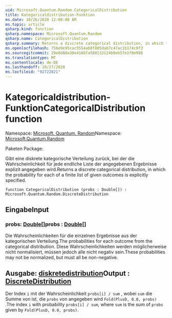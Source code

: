 ```yaml
---
uid: Microsoft.Quantum.Random.CategoricalDistribution
title: Kategoricaldistribution-Funktion
ms.date: 10/26/2020 12:00:00 AM
ms.topic: article
qsharp.kind: function
qsharp.namespace: Microsoft.Quantum.Random
qsharp.name: CategoricalDistribution
qsharp.summary: Returns a discrete categorical distribution, in which the probability for each of a finite list of given outcomes is explicitly specified.
ms.openlocfilehash: 756e9e95cac5554ab8f885dab7c47ac1b174c0f3
ms.sourcegitcommit: 29e0d88a30e4166fa580132124b0eb57e1f0e986
ms.translationtype: MT
ms.contentlocale: de-DE
ms.lasthandoff: 10/27/2020
ms.locfileid: "92722821"
---
```

# <a name="categoricaldistribution-function"></a><span data-ttu-id="f3470-102">Kategoricaldistribution-Funktion</span><span class="sxs-lookup"><span data-stu-id="f3470-102">CategoricalDistribution function</span></span>

<span data-ttu-id="f3470-103">Namespace: [Microsoft. Quantum. Random](xref:Microsoft.Quantum.Random)</span><span class="sxs-lookup"><span data-stu-id="f3470-103">Namespace: [Microsoft.Quantum.Random](xref:Microsoft.Quantum.Random)</span></span>

<span data-ttu-id="f3470-104">Paketen [](https://nuget.org/packages/)</span><span class="sxs-lookup"><span data-stu-id="f3470-104">Package: [](https://nuget.org/packages/)</span></span>


<span data-ttu-id="f3470-105">Gibt eine diskrete kategorische Verteilung zurück, bei der die Wahrscheinlichkeit für jede endliche Liste der angegebenen Ergebnisse explizit angegeben wird.</span><span class="sxs-lookup"><span data-stu-id="f3470-105">Returns a discrete categorical distribution, in which the probability for each of a finite list of given outcomes is explicitly specified.</span></span>

```qsharp
function CategoricalDistribution (probs : Double[]) : Microsoft.Quantum.Random.DiscreteDistribution
```


## <a name="input"></a><span data-ttu-id="f3470-106">Eingabe</span><span class="sxs-lookup"><span data-stu-id="f3470-106">Input</span></span>

### <a name="probs--double"></a><span data-ttu-id="f3470-107">probs: [Double](xref:microsoft.quantum.lang-ref.double)[]</span><span class="sxs-lookup"><span data-stu-id="f3470-107">probs : [Double](xref:microsoft.quantum.lang-ref.double)[]</span></span>

<span data-ttu-id="f3470-108">Die Wahrscheinlichkeiten für die einzelnen Ergebnisse aus der kategorischen Verteilung.</span><span class="sxs-lookup"><span data-stu-id="f3470-108">The probabilities for each outcome from the categorical distribution.</span></span>
<span data-ttu-id="f3470-109">Diese Wahrscheinlichkeiten werden möglicherweise nicht normalisiert, müssen jedoch alle nicht negativ sein.</span><span class="sxs-lookup"><span data-stu-id="f3470-109">These probabilities may not be normalized, but must all be non-negative.</span></span>



## <a name="output--discretedistribution"></a><span data-ttu-id="f3470-110">Ausgabe: [diskretedistribution](xref:Microsoft.Quantum.Random.DiscreteDistribution)</span><span class="sxs-lookup"><span data-stu-id="f3470-110">Output : [DiscreteDistribution](xref:Microsoft.Quantum.Random.DiscreteDistribution)</span></span>

<span data-ttu-id="f3470-111">Der Index `i` mit der Wahrscheinlichkeit `probs[i] / sum` , wobei `sum` die Summe von ist, die `probs` von angegeben wird `Fold(PlusD, 0.0, probs)` .</span><span class="sxs-lookup"><span data-stu-id="f3470-111">The index `i` with probability `probs[i] / sum`, where `sum` is the sum of `probs` given by `Fold(PlusD, 0.0, probs)`.</span></span>